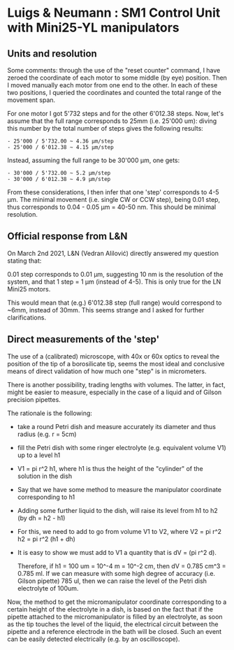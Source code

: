 # Luigs & Neumann : SM1 Control Unit with Mini25-YL manipulators

## Units and resolution

Some comments: through the use of the "reset counter" command, I have zeroed the
coordinate of each motor to some middle (by eye) position. Then I moved manually
each motor from one end to the other. In each of these two positions, I queried
the coordinates and counted the total range of the movement span.

For one motor I got 5'732 steps and for the other 6'012.38 steps. Now, let's
assume that the full range corresponds to 25mm (i.e. 25'000 um): diving this
number by the total number of steps  gives the following results:

	- 25'000 / 5'732.00 ~ 4.36 µm/step
	- 25'000 / 6'012.38 ~ 4.15 µm/step

Instead, assuming the full range to be 30'000 µm, one gets:

	- 30'000 / 5'732.00 ~ 5.2 µm/step
	- 30'000 / 6'012.38 ~ 4.9 µm/step

From these considerations, I then infer that one 'step' corresponds to 4-5 µm.
The minimal movement (i.e. single CW or CCW step), being 0.01 step, thus corresponds
to 0.04 - 0.05 µm = 40-50 nm. This should be minimal resolution.


## Official response from L&N

On March 2nd 2021, L&N (Vedran Alilović) directly answered my question stating that:

0.01 step corresponds to 0.01 µm, suggesting 10 nm is the resolution of the system,
and that 1 step = 1 µm (instead of 4-5). This is only true for the LN Mini25 motors.

This would mean that (e.g.) 6'012.38 step (full range) would correspond to ~6mm,
instead of 30mm. This seems strange and I asked for further clarifications.


## Direct measurements of the 'step'

The use of a (calibrated) microscope, with 40x or 60x optics to reveal the position of
the tip of a borosilicate tip, seems the most ideal and conclusive means of direct
validation of how much one "step" is in micrometers.

There is another possibility, trading lengths with volumes. The latter, in fact, might be
easier to measure, especially in the case of a liquid and of Gilson precision pipettes.

The rationale is the following:

 - take a round Petri dish and measure accurately its diameter and thus radius (e.g. r = 5cm)
 - fill the Petri dish with some ringer electrolyte (e.g. equivalent volume V1) up to a level h1
 - V1 = pi r^2 h1, where h1 is thus the height of the "cylinder" of the solution in the dish
 - Say that we have some method to measure the manipulator coordinate corresponding to h1
 - Adding some further liquid to the dish, will raise its level from h1 to h2 (by dh = h2 - h1)
 - For this, we need to add to go from volume V1 to V2, where V2 =  pi r^2 h2 = pi r^2 (h1 + dh)
 - It is easy to show we must add to V1 a quantity that is dV = (pi r^2 d).

	 Therefore, if h1 = 100 um = 10^-4 m = 10^-2 cm, then dV = 0.785 cm^3 = 0.785 ml.
	 If we can measure with some high degree of accuracy (i.e. Gilson pipette) 785 ul, then we
	 can raise the level of the Petri dish electrolyte of 100um.

Now, the method to get the micromanipulator coordinate corresponding to a certain height of the
electrolyte in a dish, is based on the fact that if the pipette attached to the micromanipulator
is filled by an electrolyte, as soon as the tip touches the level of the liquid, the electrical
circuit between the pipette and a reference electrode in the bath will be closed. Such an event
can be easily detected electrically (e.g. by an oscilloscope).







